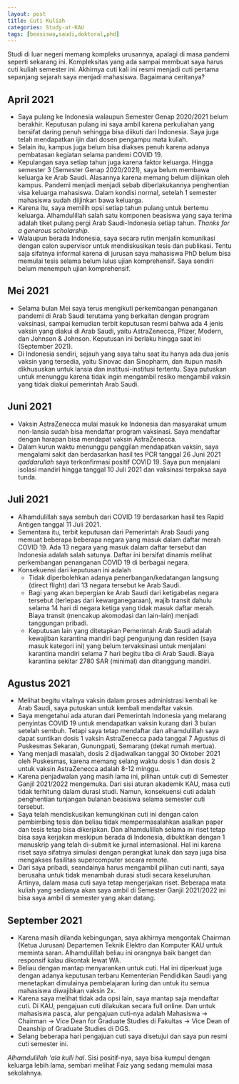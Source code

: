 ```yaml
---
layout: post
title: Cuti Kuliah
categories: Study-at-KAU
tags: [beasiswa,saudi,doktoral,phd]
---
```


Studi di luar negeri memang kompleks urusannya, apalagi di masa pandemi seperti sekarang ini. Kompleksitas yang ada sampai membuat saya harus cuti kuliah semester ini. Akhirnya cuti kali ini resmi menjadi cuti pertama sepanjang sejarah saya menjadi mahasiswa. Bagaimana ceritanya?

## April 2021

- Saya pulang ke Indonesia walaupun Semester Genap 2020/2021 belum berakhir. Keputusan pulang ini saya ambil karena perkuliahan yang bersifat daring penuh sehingga bisa diikuti dari Indonesia. Saya juga telah mendapatkan ijin dari dosen pengampu mata kuliah.
- Selain itu, kampus juga belum bisa diakses penuh karena adanya pembatasan kegiatan selama pandemi COVID 19.
- Kepulangan saya setiap tahun juga karena faktor keluarga. Hingga semester 3 (Semester Genap 2020/2021), saya belum membawa keluarga ke Arab Saudi. Alasannya karena memang belum diijinkan oleh kampus. Pandemi menjadi menjadi sebab diberlakukannya penghentian visa keluarga mahasiswa. Dalam kondisi normal, setelah 1 semester mahasiswa sudah diijinkan bawa keluarga. 
- Karena itu, saya memilih opsi setiap tahun pulang untuk bertemu keluarga. Alhamdulillah salah satu komponen beasiswa yang saya terima adalah tiket pulang pergi Arab Saudi-Indonesia setiap tahun. *Thanks for a generous scholarship*.
- Walaupun berada Indonesia, saya secara rutin menjalin komunikasi dengan calon supervisor untuk mendiskusikan tesis dan publikasi. Tentu saja sifatnya informal karena di jurusan saya mahasiswa PhD belum bisa memulai tesis selama belum lulus ujian komprehensif. Saya sendiri belum menempuh ujian komprehensif.

## Mei 2021

- Selama bulan Mei saya terus mengikuti perkembangan penanganan pandemi di Arab Saudi terutama yang berkaitan dengan program vaksinasi, sampai kemudian terbit keputusan resmi bahwa ada 4 jenis vaksin yang diakui di Arab Saudi, yaitu AstraZenecca, Pfizer, Modern, dan Johnson & Johnson. Keputusan ini berlaku hingga saat ini (September 2021).
- Di Indonesia sendiri, sejauh yang saya tahu saat itu hanya ada dua jenis vaksin yang tersedia, yaitu Sinovac dan Sinopharm, dan itupun masih dikhususkan untuk lansia dan institusi-institusi tertentu. Saya putuskan untuk menunggu karena tidak ingin mengambil resiko mengambil vaksin yang tidak diakui pemerintah Arab Saudi.

## Juni 2021

- Vaksin AstraZenecca mulai masuk ke Indonesia dan masyarakat umum non-lansia sudah bisa mendaftar program vaksinasi. Saya mendaftar dengan harapan bisa mendapat vaksin AstraZenecca.
- Dalam kurun waktu menunggu panggilan mendapatkan vaksin, saya mengalami sakit dan berdasarkan hasil tes PCR tanggal 26 Juni 2021 *qaddarullah* saya terkonfirmasi positif COVID 19. Saya pun menjalani isolasi mandiri hingga tanggal 10 Juli 2021 dan vaksinasi terpaksa saya tunda.

## Juli 2021

- Alhamdulillah saya sembuh dari COVID 19 berdasarkan hasil tes Rapid Antigen tanggal 11 Juli 2021.
- Sementara itu, terbit keputusan dari Pemerintah Arab Saudi yang memuat beberapa beberapa negara yang masuk dalam daftar merah COVID 19. Ada 13 negara yang masuk dalam daftar tersebut dan Indonesia adalah salah satunya. Daftar ini bersifat dinamis melihat perkembangan penanganan COVID 19 di berbagai negara.
- Konsekuensi dari keputusan ini adalah 
    - Tidak diperbolehkan adanya penerbangan/kedatangan langsung (direct flight) dari 13 negara tersebut ke Arab Saudi.
    - Bagi yang akan bepergian ke Arab Saudi dari ketigabelas negara tersebut (terlepas dari kewarganegaraan), wajib transit dahulu selama 14 hari di negara ketiga yang tidak masuk daftar merah. Biaya transit (mencakup akomodasi dan lain-lain) menjadi tanggungan pribadi.
    - Keputusan lain yang ditetapkan Pemerintah Arab Saudi adalah kewajiban karantina mandiri bagi pengunjung dan residen (saya masuk kategori ini) yang belum tervaksinasi untuk menjalani karantina mandiri selama 7 hari begitu tiba di Arab Saudi. Biaya karantina sekitar 2780 SAR (minimal) dan ditanggung mandiri.

## Agustus 2021

- Melihat begitu vitalnya vaksin dalam proses administrasi kembali ke Arab Saudi, saya putuskan untuk kembali mendaftar vaksin.
- Saya mengetahui ada aturan dari Pemerintah Indonesia yang melarang penyintas COVID 19 untuk mendapatkan vaksin kurang dari 3 bulan setelah sembuh. Tetapi saya tetap mendaftar dan alhamdulillah saya dapat suntikan dosis 1 vaksin AstraZenecca pada tanggal 7 Agustus di Puskesmas Sekaran, Gunungpati, Semarang (dekat rumah mertua).
- Yang menjadi masalah, dosis 2 dijadwalkan tanggal 30 Oktober 2021 oleh Puskesmas, karena memang selang waktu dosis 1 dan dosis 2 untuk vaksin AstraZenecca adalah 8-12 minggu.
- Karena penjadwalan yang masih lama ini, pilihan untuk cuti di Semester Ganjil 2021/2022 mengemuka. Dari sisi aturan akademik KAU, masa cuti tidak terhitung dalam durasi studi. Namun, konsekuensi cuti adalah penghentian tunjangan bulanan beasiswa selama semester cuti tersebut.
- Saya telah mendiskusikan kemungkinan cuti ini dengan calon pembimbing tesis dan beliau tidak mempermasalahkan asalkan paper dan tesis tetap bisa dikerjakan. Dan alhamdulillah selama ini riset tetap bisa saya kerjakan meskipun berada di Indonesia, dibuktikan dengan 1 manuskrip yang telah di-submit ke jurnal internasional. Hal ini karena riset saya sifatnya simulasi dengan perangkat lunak dan saya juga bisa mengakses fasilitas supercomputer secara remote.
- Dari saya pribadi, seandainya harus mengambil pilihan cuti nanti, saya berusaha untuk tidak menambah durasi studi secara keseluruhan. Artinya, dalam masa cuti saya tetap mengerjakan riset. Beberapa mata kuliah yang sedianya akan saya ambil di Semester Ganjil 2021/2022 ini bisa saya ambil di semester yang akan datang.

## September 2021

- Karena masih dilanda kebingungan, saya akhirnya mengontak Chairman (Ketua Jurusan) Departemen Teknik Elektro dan Komputer KAU untuk meminta saran. Alhamdulillah beliau ini orangnya baik banget dan responsif kalau dikontak lewat WA.
- Beliau dengan mantap menyarankan untuk cuti. Hal ini diperkuat juga dengan adanya keputusan terbaru Kementerian Pendidikan Saudi yang menetapkan dimulainya pembelajaran luring dan untuk itu semua mahasiswa diwajibkan vaksin 2x.
- Karena saya melihat tidak ada opsi lain, saya mantap saja mendaftar cuti. Di KAU, pengajuan cuti dilakukan secara full online. Dan untuk mahasiswa pasca, alur pengajuan cuti-nya adalah Mahasiswa &#8594; Chairman &#8594; Vice Dean for Graduate Studies di Fakultas &#8594; Vice Dean of Deanship of Graduate Studies di DGS.
- Selang beberapa hari pengajuan cuti saya disetujui dan saya pun resmi cuti semester ini.

*Alhamdulillah 'ala kulli hal*. Sisi positif-nya, saya bisa kumpul dengan keluarga lebih lama, sembari melihat Faiz yang sedang memulai masa sekolahnya.
